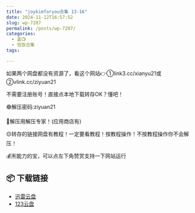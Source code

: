 ```yaml
---
title: "joykimforyou合集 13-16"
date: 2024-11-12T16:57:52
slug: wp-7287
permalink: /posts/wp-7287/
categories:
  - 盖📺
  - 恰饭合集
tags:

---
```


如果两个网盘都没有资源了，看这个网站👉①link3.cc/xianyu21或②vlink.cc/ziyuan21

不需要注册账号！直接点本地下载转存OK？懂吧！

🟢解压密码:ziyuan21

🔵解压用解压专家！(应用商店有)

🟡转存的链接网盘有教程！一定要看教程！按教程操作！不按教程操作你不会解压！

💰🈶能力的宝，可以点左下角赞赏支持一下网站运行

## 📦 下载链接
- [迅雷云盘](https://blziyuan21.com/pay-download/7287?key=cc0af78bc0&down_id=0)
- [123云盘](https://blziyuan21.com/pay-download/7287?key=cc0af78bc0&down_id=1)

